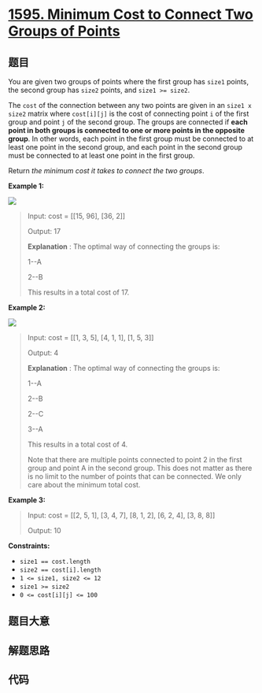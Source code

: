 # [1595. Minimum Cost to Connect Two Groups of Points](https://leetcode.com/problems/minimum-cost-to-connect-two-groups-of-points/)

## 题目

You are given two groups of points where the first group has `size1` points,
the second group has `size2` points, and `size1 >= size2`.

The `cost` of the connection between any two points are given in an `size1 x
size2` matrix where `cost[i][j]` is the cost of connecting point `i` of the
first group and point `j` of the second group. The groups are connected if
**each point in both groups is connected to one or more points in the opposite
group**. In other words, each point in the first group must be connected to at
least one point in the second group, and each point in the second group must
be connected to at least one point in the first group.

Return _the minimum cost it takes to connect the two groups_.



**Example 1:**

![](https://assets.leetcode.com/uploads/2020/09/03/ex1.jpg)

> Input: cost = [[15, 96], [36, 2]]
> 
> Output: 17
> 
> **Explanation** : The optimal way of connecting the groups is:
> 
> 1--A
> 
> 2--B
> 
> This results in a total cost of 17.

**Example 2:**

![](https://assets.leetcode.com/uploads/2020/09/03/ex2.jpg)

> Input: cost = [[1, 3, 5], [4, 1, 1], [1, 5, 3]]
> 
> Output: 4
> 
> **Explanation** : The optimal way of connecting the groups is:
> 
> 1--A
> 
> 2--B
> 
> 2--C
> 
> 3--A
> 
> This results in a total cost of 4.
> 
> Note that there are multiple points connected to point 2 in the first group and point A in the second group. This does not matter as there is no limit to the number of points that can be connected. We only care about the minimum total cost.

**Example 3:**

> Input: cost = [[2, 5, 1], [3, 4, 7], [8, 1, 2], [6, 2, 4], [3, 8, 8]]
> 
> Output: 10

**Constraints:**

  * `size1 == cost.length`
  * `size2 == cost[i].length`
  * `1 <= size1, size2 <= 12`
  * `size1 >= size2`
  * `0 <= cost[i][j] <= 100`


## 题目大意

## 解题思路

## 代码

```javascript

```


